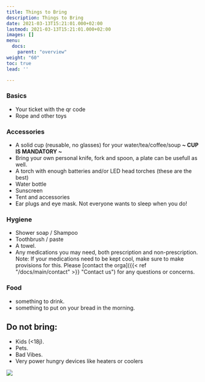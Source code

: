 ```yaml
---
title: Things to Bring
description: Things to Bring
date: 2021-03-13T15:21:01.000+02:00
lastmod: 2021-03-13T15:21:01.000+02:00
images: []
menu: 
  docs:
    parent: "overview"
weight: "60"
toc: true
lead: ''

---
```

### Basics

* Your ticket with the qr code
* Rope and other toys

### Accessories

* A solid cup (reusable, no glasses) for your water/tea/coffee/soup **\~ CUP IS MANDATORY \~**
* Bring your own personal knife, fork and spoon, a plate can be usefull as well.
* A torch with enough batteries and/or LED head torches (these are the best)
* Water bottle
* Sunscreen
* Tent and accessories
* Ear plugs and eye mask. Not everyone wants to sleep when you do!

### Hygiene

* Shower soap / Shampoo
* Toothbrush / paste
* A towel.
* Any medications you may need, both prescription and non-prescription. Note: If your medications need to be kept cool, make sure to make provisions for this. Please \[contact the orga\]({{< ref "/docs/main/contact" >}} "Contact us") for any questions or concerns.

### Food

* something to drink.
* something to put on your bread in the morning.

## Do not bring:

* Kids (<18j).
* Pets.
* Bad Vibes.
* Very power hungry devices like heaters or coolers

![](/images/mug.jpeg)